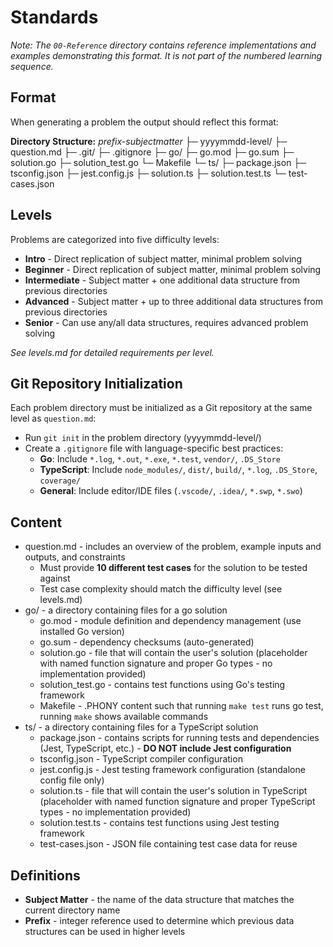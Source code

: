 # Standards

*Note: The `00-Reference` directory contains reference implementations and examples demonstrating this format. It is not part of the numbered learning sequence.*

## Format
When generating a problem the output should reflect this format:

**Directory Structure:**
*prefix-subjectmatter*
├─ yyyymmdd-level/
   ├─ question.md
   ├─ .git/
   ├─ .gitignore
   ├─ go/
      ├─ go.mod
      ├─ go.sum
      ├─ solution.go
      ├─ solution_test.go
      └─ Makefile
   └─ ts/
      ├─ package.json
      ├─ tsconfig.json
      ├─ jest.config.js
      ├─ solution.ts
      ├─ solution.test.ts
      └─ test-cases.json

## Levels
Problems are categorized into five difficulty levels:

* **Intro** - Direct replication of subject matter, minimal problem solving
* **Beginner** - Direct replication of subject matter, minimal problem solving
* **Intermediate** - Subject matter + one additional data structure from previous directories
* **Advanced** - Subject matter + up to three additional data structures from previous directories  
* **Senior** - Can use any/all data structures, requires advanced problem solving

*See levels.md for detailed requirements per level.*

## Git Repository Initialization

Each problem directory must be initialized as a Git repository at the same level as `question.md`:

* Run `git init` in the problem directory (yyyymmdd-level/)
* Create a `.gitignore` file with language-specific best practices:
  * **Go**: Include `*.log`, `*.out`, `*.exe`, `*.test`, `vendor/`, `.DS_Store`
  * **TypeScript**: Include `node_modules/`, `dist/`, `build/`, `*.log`, `.DS_Store`, `coverage/`
  * **General**: Include editor/IDE files (`.vscode/`, `.idea/`, `*.swp`, `*.swo`)

## Content

* question.md - includes an overview of the problem, example inputs and outputs, and constraints
  * Must provide **10 different test cases** for the solution to be tested against
  * Test case complexity should match the difficulty level (see levels.md)
* go/ - a directory containing files for a go solution
    * go.mod - module definition and dependency management (use installed Go version)
    * go.sum - dependency checksums (auto-generated)
    * solution.go - file that will contain the user's solution (placeholder with named function signature and proper Go types - no implementation provided)
    * solution_test.go - contains test functions using Go's testing framework
    * Makefile - .PHONY content such that running `make test` runs go test, running `make` shows available commands
* ts/ - a directory containing files for a TypeScript solution
    * package.json - contains scripts for running tests and dependencies (Jest, TypeScript, etc.) - **DO NOT include Jest configuration**
    * tsconfig.json - TypeScript compiler configuration
    * jest.config.js - Jest testing framework configuration (standalone config file only)
    * solution.ts - file that will contain the user's solution in TypeScript (placeholder with named function signature and proper TypeScript types - no implementation provided)
    * solution.test.ts - contains test functions using Jest testing framework
    * test-cases.json - JSON file containing test case data for reuse

## Definitions
* **Subject Matter** - the name of the data structure that matches the current directory name
* **Prefix** - integer reference used to determine which previous data structures can be used in higher levels
